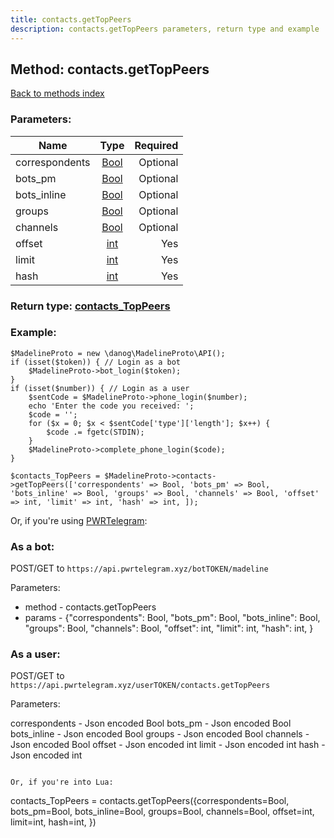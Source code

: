 ```yaml
---
title: contacts.getTopPeers
description: contacts.getTopPeers parameters, return type and example
---
```

## Method: contacts.getTopPeers  
[Back to methods index](index.md)


### Parameters:

| Name     |    Type       | Required |
|----------|:-------------:|---------:|
|correspondents|[Bool](../types/Bool.md) | Optional|
|bots\_pm|[Bool](../types/Bool.md) | Optional|
|bots\_inline|[Bool](../types/Bool.md) | Optional|
|groups|[Bool](../types/Bool.md) | Optional|
|channels|[Bool](../types/Bool.md) | Optional|
|offset|[int](../types/int.md) | Yes|
|limit|[int](../types/int.md) | Yes|
|hash|[int](../types/int.md) | Yes|


### Return type: [contacts\_TopPeers](../types/contacts_TopPeers.md)

### Example:


```
$MadelineProto = new \danog\MadelineProto\API();
if (isset($token)) { // Login as a bot
    $MadelineProto->bot_login($token);
}
if (isset($number)) { // Login as a user
    $sentCode = $MadelineProto->phone_login($number);
    echo 'Enter the code you received: ';
    $code = '';
    for ($x = 0; $x < $sentCode['type']['length']; $x++) {
        $code .= fgetc(STDIN);
    }
    $MadelineProto->complete_phone_login($code);
}

$contacts_TopPeers = $MadelineProto->contacts->getTopPeers(['correspondents' => Bool, 'bots_pm' => Bool, 'bots_inline' => Bool, 'groups' => Bool, 'channels' => Bool, 'offset' => int, 'limit' => int, 'hash' => int, ]);
```

Or, if you're using [PWRTelegram](https://pwrtelegram.xyz):

### As a bot:

POST/GET to `https://api.pwrtelegram.xyz/botTOKEN/madeline`

Parameters:

* method - contacts.getTopPeers
* params - {"correspondents": Bool, "bots_pm": Bool, "bots_inline": Bool, "groups": Bool, "channels": Bool, "offset": int, "limit": int, "hash": int, }



### As a user:

POST/GET to `https://api.pwrtelegram.xyz/userTOKEN/contacts.getTopPeers`

Parameters:

correspondents - Json encoded Bool
bots_pm - Json encoded Bool
bots_inline - Json encoded Bool
groups - Json encoded Bool
channels - Json encoded Bool
offset - Json encoded int
limit - Json encoded int
hash - Json encoded int


```

Or, if you're into Lua:

```
contacts_TopPeers = contacts.getTopPeers({correspondents=Bool, bots_pm=Bool, bots_inline=Bool, groups=Bool, channels=Bool, offset=int, limit=int, hash=int, })
```

